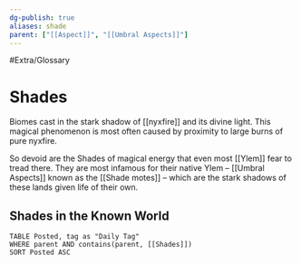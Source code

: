 ```yaml
---
dg-publish: true
aliases: shade
parent: ["[[Aspect]]", "[[Umbral Aspects]]"]
---
```

#Extra/Glossary 
# Shades

Biomes cast in the stark shadow of [[nyxfire]] and its divine light. This magical phenomenon is most often caused by proximity to large burns of pure nyxfire.

So devoid are the Shades of magical energy that even most [[Ylem]] fear to tread there. They are most infamous for their native Ylem – [[Umbral Aspects]] known as the [[Shade motes]] – which are the stark shadows of these lands given life of their own.

## Shades in the Known World
```dataview
TABLE Posted, tag as "Daily Tag"
WHERE parent AND contains(parent, [[Shades]])
SORT Posted ASC
```
